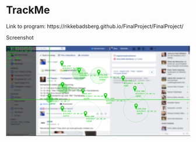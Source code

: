 <h1>TrackMe</h1>

<p>Link to program: https://rikkebadsberg.github.io/FinalProject/FinalProject/ </p>

<p>Screenshot</p>

![ScreenShot](https://github.com/RikkeBadsberg/FinalProject/blob/gh-pages/FinalProject/screenshot.png)
